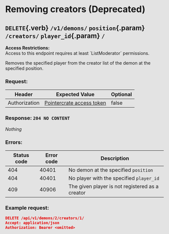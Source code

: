 <div class='panel fade js-scroll-anim' data-anim='fade'>
<div style="top:0;right:0;left:0;bottom:0;background: rgba(0,0,0,0.1);z-index: 132487; position:absolute"></div>

# Removing creators (Deprecated)

## `DELETE`{.verb} `/v1/demons/` `position`{.param} `/creators/` `player_id`{.param} `/`

<div class='info-yellow'>
<b>Access Restrictions:</b><br>
Access to this endpoint requires at least `ListModerator` permissions.
</div>

Removes the specified player from the creator list of the demon at the specified position.

### Request:

| Header        | Expected Value                                             | Optional |
| ------------- | ---------------------------------------------------------- | -------- |
| Authorization | [Pointercrate access token](/documentation/#access-tokens) | false    |

### Response: `204 NO CONTENT`

_Nothing_

### Errors:

| Status code | Error code | Description                                     |
| ----------- | ---------- | ----------------------------------------------- |
| 404         | 40401      | No demon at the specified `position`            |
| 404         | 40401      | No player with the specified `player_id`        |
| 409         | 40906      | The given player is not registered as a creator |

### Example request:

```json
DELETE /api/v1/demons/2/creators/1/
Accept: application/json
Authorization: Bearer <omitted>
```

</div>
